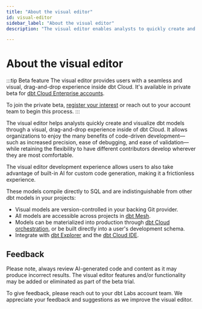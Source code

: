 ```yaml
--- 
title: "About the visual editor" 
id: visual-editor       
sidebar_label: "About the visual editor" 
description: "The visual editor enables analysts to quickly create and visualize dbt models through a visual, drag-and-drop experience inside of dbt Cloud." 

---
```


# About the visual editor <Lifecycle status='beta'/> 

:::tip Beta feature
The visual editor provides users with a seamless and visual, drag-and-drop experience inside dbt Cloud. It's available in private beta for [dbt Cloud Enterprise accounts](https://www.getdbt.com/pricing). 

To join the private beta, [register your interest](https://docs.google.com/forms/d/e/1FAIpQLScPjRGyrtgfmdY919Pf3kgqI5E95xxPXz-8JoVruw-L9jVtxg/viewform) or reach out to your account team to begin this process.
:::

The visual editor helps analysts quickly create and visualize dbt models through a visual, drag-and-drop experience inside of dbt Cloud. It allows organizations to enjoy the many benefits of code-driven development—such as increased precision, ease of debugging, and ease of validation—while retaining the flexibility to have different contributors develop wherever they are most comfortable.

The visual editor development experience allows users to also take advantage of built-in AI for custom code generation, making it a frictionless experience.

These models compile directly to SQL and are indistinguishable from other dbt models in your projects:
- Visual models are version-controlled in your backing Git provider.
- All models are accessible across projects in [dbt Mesh](/best-practices/how-we-mesh/mesh-1-intro).
- Models can be materialized into production through [dbt Cloud orchestration](/docs/deploy/deployments), or be built directly into a user's development schema.
- Integrate with [dbt Explorer](/docs/collaborate/explore-projects) and the [dbt Cloud IDE](/docs/cloud/dbt-cloud-ide/develop-in-the-cloud).

<Lightbox src="/img/docs/dbt-cloud/visual-editor/visual-editor.jpg" width="90%" title="Create or edit dbt models with the Visual editor, enabling everyone to develop with dbt through a drag-and-drop experience inside of dbt Cloud." />

## Feedback

Please note, always review AI-generated code and content as it may produce incorrect results. The visual editor features and/or functionality may be added or eliminated as part of the beta trial.

To give feedback, please reach out to your dbt Labs account team. We appreciate your feedback and suggestions as we improve the visual editor.

